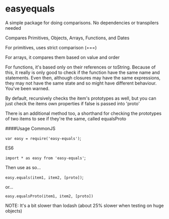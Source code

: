 # easyequals
A simple package for doing comparisons. No dependencies or transpilers needed

Compares Primitives, Objects, Arrays, Functions, and Dates

For primitives, uses strict comparison (===)

For arrays, it compares them based on value and order

For functions, it's based only on their references or toString. Because of this, it really is only good to check if the function have the same name and statements. Even then, although closures may have the same expressions, they may not have the same state and so might have different behaviour. You've been warned.

By default, recursively checks the item's prototypes as well, but you can just check the items own properties if false is passed into 'proto'

There is an additional method too, a shorthand for checking the prototypes of two items to see if they're the same, called equalsProto

####Usage
CommonJS

`var easy = require('easy-equals')`;

ES6

`import * as easy from 'easy-equals'`;

Then use as so...

`easy.equals(item1, item2, [proto])`;

or...

`easy.equalsProto(item1, item2, [proto])`


NOTE: It's a bit slower than lodash (about 25% slower when testing on huge objects)
